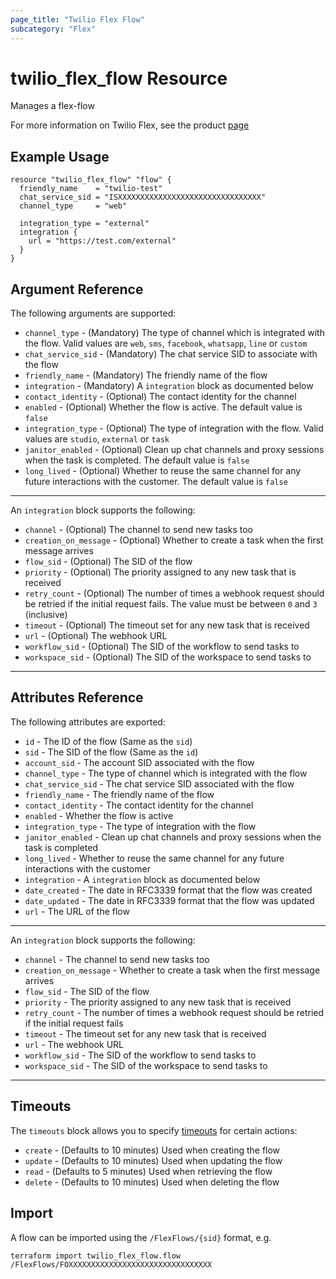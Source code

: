 ```yaml
---
page_title: "Twilio Flex Flow"
subcategory: "Flex"
---
```


# twilio_flex_flow Resource

Manages a flex-flow

For more information on Twilio Flex, see the product [page](https://www.twilio.com/flex)

## Example Usage

```hcl
resource "twilio_flex_flow" "flow" {
  friendly_name    = "twilio-test"
  chat_service_sid = "ISXXXXXXXXXXXXXXXXXXXXXXXXXXXXXXXX"
  channel_type     = "web"

  integration_type = "external"
  integration {
    url = "https://test.com/external"
  }
}
```

## Argument Reference

The following arguments are supported:

- `channel_type` - (Mandatory) The type of channel which is integrated with the flow. Valid values are `web`, `sms`, `facebook`, `whatsapp`, `line` or `custom`
- `chat_service_sid` - (Mandatory) The chat service SID to associate with the flow
- `friendly_name` - (Mandatory) The friendly name of the flow
- `integration` - (Mandatory) A `integration` block as documented below
- `contact_identity` - (Optional) The contact identity for the channel
- `enabled` - (Optional) Whether the flow is active. The default value is `false`
- `integration_type` - (Optional) The type of integration with the flow. Valid values are `studio`, `external` or `task`
- `janitor_enabled` - (Optional) Clean up chat channels and proxy sessions when the task is completed. The default value is `false`
- `long_lived` - (Optional) Whether to reuse the same channel for any future interactions with the customer. The default value is `false`

---

An `integration` block supports the following:

- `channel` - (Optional) The channel to send new tasks too
- `creation_on_message` - (Optional) Whether to create a task when the first message arrives
- `flow_sid` - (Optional) The SID of the flow
- `priority` - (Optional) The priority assigned to any new task that is received
- `retry_count` - (Optional) The number of times a webhook request should be retried if the initial request fails. The value must be between `0` and `3` (inclusive)
- `timeout` - (Optional) The timeout set for any new task that is received
- `url` - (Optional) The webhook URL
- `workflow_sid` - (Optional) The SID of the workflow to send tasks to
- `workspace_sid` - (Optional) The SID of the workspace to send tasks to

---

## Attributes Reference

The following attributes are exported:

- `id` - The ID of the flow (Same as the `sid`)
- `sid` - The SID of the flow (Same as the `id`)
- `account_sid` - The account SID associated with the flow
- `channel_type` - The type of channel which is integrated with the flow
- `chat_service_sid` - The chat service SID associated with the flow
- `friendly_name` - The friendly name of the flow
- `contact_identity` - The contact identity for the channel
- `enabled` - Whether the flow is active
- `integration_type` - The type of integration with the flow
- `janitor_enabled` - Clean up chat channels and proxy sessions when the task is completed
- `long_lived` - Whether to reuse the same channel for any future interactions with the customer
- `integration` - A `integration` block as documented below
- `date_created` - The date in RFC3339 format that the flow was created
- `date_updated` - The date in RFC3339 format that the flow was updated
- `url` - The URL of the flow

---

An `integration` block supports the following:

- `channel` - The channel to send new tasks too
- `creation_on_message` - Whether to create a task when the first message arrives
- `flow_sid` - The SID of the flow
- `priority` - The priority assigned to any new task that is received
- `retry_count` - The number of times a webhook request should be retried if the initial request fails
- `timeout` - The timeout set for any new task that is received
- `url` - The webhook URL
- `workflow_sid` - The SID of the workflow to send tasks to
- `workspace_sid` - The SID of the workspace to send tasks to

---

## Timeouts

The `timeouts` block allows you to specify [timeouts](https://www.terraform.io/docs/configuration/resources.html#timeouts) for certain actions:

- `create` - (Defaults to 10 minutes) Used when creating the flow
- `update` - (Defaults to 10 minutes) Used when updating the flow
- `read` - (Defaults to 5 minutes) Used when retrieving the flow
- `delete` - (Defaults to 10 minutes) Used when deleting the flow

## Import

A flow can be imported using the `/FlexFlows/{sid}` format, e.g.

```shell
terraform import twilio_flex_flow.flow /FlexFlows/FOXXXXXXXXXXXXXXXXXXXXXXXXXXXXXXXX
```
